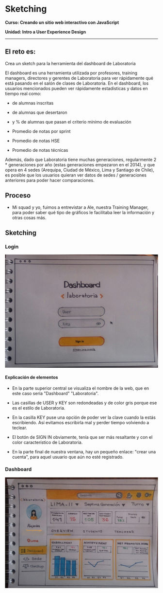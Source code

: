 # Sketching

**Curso: Creando un sitio web interactivo con JavaScript**  

**Unidad: Intro a User Experience Design**

***

## El reto es:

Crea un sketch para la herramienta del dashboard de Laboratoria

El dashboard es una herramienta utilizada por profesores, training managers, directores y gerentes de Laboratoria para ver rápidamente qué está pasando en el salón de clases de Laboratoria. En el dashboard, los usuarios mencionados pueden ver rápidamente estadísticas y datos en tiempo real como:

* de alumnas inscritas

* de alumnas que desertaron

* y % de alumnas que pasan el criterio mínimo de evaluación

* Promedio de notas por sprint

* Promedio de notas HSE

* Promedio de notas técnicas

Además, dado que Laboratoria tiene muchas generaciones, regularmente 2 * generaciones por año (estas generaciones empezaron en el 2014), y que opera en 4 sedes (Arequipa, Ciudad de México, Lima y Santiago de Chile), es posible que los usuarios quieran ver datos de sedes / generaciones anteriores para poder hacer comparaciones.

## Proceso

* Mi squad y yo, fuimos a entrevistar a Ale, nuestra Training Manager, para poder saber qué tipo de gráficos le facilitaba leer la información y otras cosas más.

## Sketching 

### Login

![navigation](assets/img/sign-in.jpg)

#### Explicación de elementos

* En la parte superior central se visualiza el nombre de la web, que en este caso sería "Dashboard" "Laboratoria". 

* Las casillas de USER y KEY son redondeadas y de color gris porque ese es el estilo de Laboratoria. 

* En la casilla KEY puse una opción de poder ver la clave cuando la estás escribiendo. Así evitamos escribirla mal y perder tiempo volviendo a teclear.

* El botón de SIGN IN obviamente, tenía que ser más resaltante y con el color característico de Laboratoria.

* En la parte final de nuestra ventana, hay un pequeño enlace: "crear una cuenta", para aquel usuario que aún no esté registrado.


### Dashboard

![navigation](assets/img/sketch.jpg)
